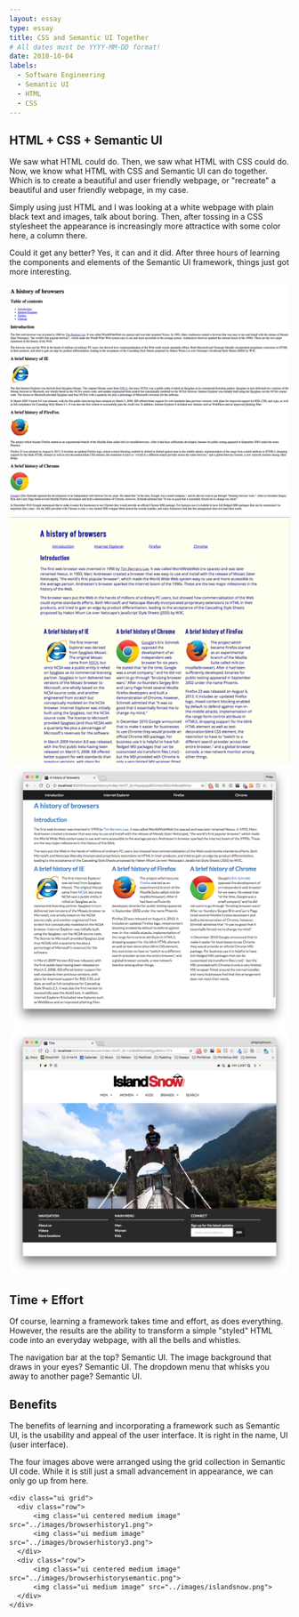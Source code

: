 ```yaml
---
layout: essay
type: essay
title: CSS and Semantic UI Together
# All dates must be YYYY-MM-DD format!
date: 2018-10-04
labels:
  - Software Engineering
  - Semantic UI
  - HTML
  - CSS
---
```


## HTML + CSS + Semantic UI

We saw what HTML could do. Then, we saw what HTML with CSS could do. Now, we know what HTML with CSS and Semantic UI can do together. Which is to create a beautiful and user friendly webpage, or "recreate" a beautiful and user friendly webpage, in my case.

Simply using just HTML and I was looking at a white webpage with plain black text and images, talk about boring. Then, after tossing in a CSS stylesheet the appearance is increasingly more attractice with some color here, a column there.

Could it get any better? Yes, it can and it did. After three hours of learning the components and elements of the Semantic UI framework, things just got more interesting.

<div class="ui two column centered grid">
  <div class="three column centered row">
    <div class="column"><img class="ui middle image" src="../images/browserhistory1.png"></div>
    <div class="column"><img class="ui middle image" src="../images/browserhistory3.png"></div>
  </div>
  <div class="four column centered row">
    <div class="column"><img class="ui middle image" src="../images/browserhistorysemantic.png"></div>
    <div class="column"><img class="ui middle image" src="../images/islandsnow.png"></div>
  </div>
</div>

## Time + Effort

Of course, learning a framework takes time and effort, as does everything. However, the results are the ability to transform a simple "styled" HTML code into an everyday webpage, with all the bells and whistles.

The navigation bar at the top? Semantic UI. The image background that draws in your eyes? Semantic UI. The dropdown menu that whisks you away to another page? Semantic UI.

## Benefits

The benefits of learning and incorporating a framework such as Semantic UI, is the usability and appeal of the user interface. It is right in the name, UI (user interface).

The four images above were arranged using the grid collection in Semantic UI code. While it is still just a small advancement in appearance, we can only go up from here.

```
<div class="ui grid">
  <div class="row">
      <img class="ui centered medium image" src="../images/browserhistory1.png">
      <img class="ui medium image" src="../images/browserhistory3.png">
  </div>
  <div class="row">
      <img class="ui centered medium image" src="../images/browserhistorysemantic.png">
      <img class="ui medium image" src="../images/islandsnow.png">
  </div>
</div>
```


